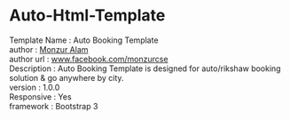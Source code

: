 # Auto-Html-Template
Template Name : Auto Booking Template <br>
author : <a href="https://github.com/monzuralam"> Monzur Alam</a> <br>
author url : www.facebook.com/monzurcse <br>
Description : Auto Booking Template is designed for auto/rikshaw booking solution & go anywhere by city. <br>
version : 1.0.0 <br>
Responsive : Yes <br>
framework : Bootstrap 3 <br>
